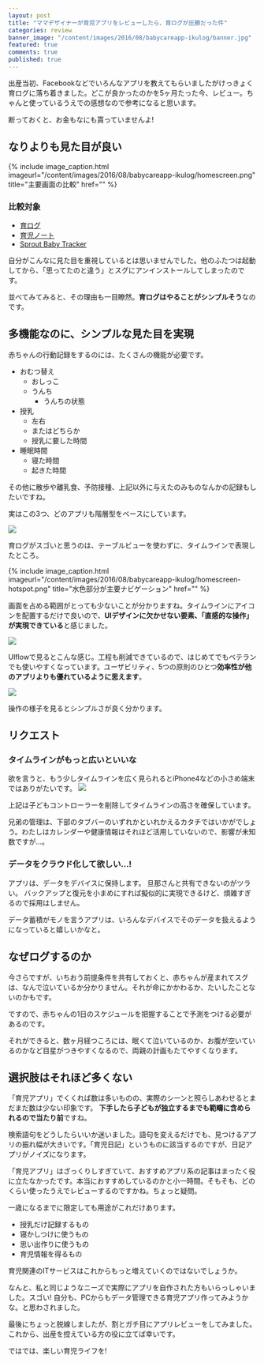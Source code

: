 ```yaml
---
layout: post
title: "ママデザイナーが育児アプリをレビューしたら、育ログが圧勝だった件"
categories: review
banner_image: "/content/images/2016/08/babycareapp-ikulog/banner.jpg"
featured: true
comments: true
published: true
---
```


出産当初、Facebookなどでいろんなアプリを教えてもらいましたがけっきょく育ログに落ち着きました。どこが良かったのかを5ヶ月たった今、レビュー。ちゃんと使っているうえでの感想なので参考になると思います。

断っておくと、お金もなにも貰っていませんよ!

<!--more-->

## なりよりも見た目が良い

{% include image_caption.html imageurl="/content/images/2016/08/babycareapp-ikulog/homescreen.png" title="主要画面の比較" href="" %}

### 比較対象
* [育ログ](https://itunes.apple.com/jp/app/yurogu-wm-shirudekantan-yu/id833305402)
* [育児ノート](https://itunes.apple.com/jp/app/yu-ernoto-shou-rutaima-shui/id779656557?mt=8&ign-mpt=uo%3D4)
* [Sprout Baby Tracker](https://itunes.apple.com/us/app/sprout-baby-tracker/id551448817?mt=8)

自分がこんなに見た目を重視しているとは思いませんでした。他のふたつは起動してから、「思ってたのと違う」とスグにアンインストールしてしまったのです。

並べてみてみると、その理由も一目瞭然。**育ログはやることがシンプルそう**なのです。

## 多機能なのに、シンプルな見た目を実現

赤ちゃんの行動記録をするのには、たくさんの機能が必要です。

* おむつ替え
	* おしっこ
	* うんち
		* うんちの状態
* 授乳
	* 左右
	* またはどちらか
	* 授乳に要した時間
* 睡眠時間
	* 寝た時間
	* 起きた時間

その他に散歩や離乳食、予防接種、上記以外に与えたのみものなんかの記録もしたいですね。

実はこの3つ、どのアプリも階層型をベースにしています。

![](/content/images/2016/08/babycareapp-ikulog/nav-01.png)

育ログがスゴいと思うのは、テーブルビューを使わずに、タイムラインで表現したところ。

{% include image_caption.html imageurl="/content/images/2016/08/babycareapp-ikulog/homescreen-hotspot.png" title="水色部分が主要ナビゲーション" href="" %}

画面を占める範囲がとっても少ないことが分かりますね。タイムラインにアイコンを配置するだけで良いので、**UIデザインに欠かせない要素、「直感的な操作」が実現できている**と感じました。

![](/content/images/2016/08/babycareapp-ikulog/uiflow.png)

UIflowで見るとこんな感じ。工程も削減できているので、はじめてでもベテランでも使いやすくなっています。ユーザビリティ、5つの原則のひとつ**効率性が他のアプリよりも優れているように思えます**。

![](/content/images/2016/08/babycareapp-ikulog/movie.gif)

操作の様子を見るとシンプルさが良く分かります。

## リクエスト

### タイムラインがもっと広いといいな

欲を言うと、もう少しタイムラインを広く見られるとiPhone4などの小さめ端末ではありがたいです。
![](/content/images/2016/08/babycareapp-ikulog/redesign.png)

上記は子どもコントローラーを削除してタイムラインの高さを確保しています。

兄弟の管理は、下部のタブバーのいずれかといれかえるカタチではいかがでしょう。わたしはカレンダーや健康情報はそれほど活用していないので、影響が未知数ですが…。

### データをクラウド化して欲しい…!

アプリは、データをデバイスに保持します。
旦那さんと共有できないのがツラい。
バックアップと復元を小まめにすれば擬似的に実現できるけど、煩雑すぎるので採用はしません。

データ蓄積がモノを言うアプリは、いろんなデバイスでそのデータを扱えるようになっていると嬉しいかなと。

## なぜログするのか

今さらですが、いちおう前提条件を共有しておくと、赤ちゃんが産まれてスグは、なんで泣いているか分かりません。それが命にかかわるか、たいしたことないのかもです。

ですので、赤ちゃんの1日のスケジュールを把握することで予測をつける必要があるのです。

それができると、数ヶ月経つころには、眠くて泣いているのか、お腹が空いているのかなど目星がつきやすくなるので、両親の計画もたてやすくなります。

## 選択肢はそれほど多くない

「育児アプリ」でくくれば数は多いものの、実際のシーンと照らしあわせるとまだまだ数は少ない印象です。
**下手したら子どもが独立するまでも範疇に含められるので当たり前**ですね。

検索語句をどうしたらいいか迷いました。語句を変えるだけでも、見つけるアプリの振れ幅が大きいです。「育児日記」というものに該当するのですが、日記アプリがノイズになります。

「育児アプリ」はざっくりしすぎていて、おすすめアプリ系の記事はまったく役に立たなかったです。本当におすすめしているのかと小一時間。そもそも、どのくらい使ったうえでレビューするのですかね。ちょっと疑問。

一歳になるまでに限定しても用途がこれだけあります。

* 授乳だけ記録するもの
* 寝かしつけに使うもの
* 思い出作りに使うもの
* 育児情報を得るもの

育児関連のITサービスはこれからもっと増えていくのではないでしょうか。

なんと、私と同じようなニーズで実際にアプリを自作された方もいらっしゃいました。スゴい! 自分も、PCからもデータ管理できる育児アプリ作ってみようかな。と思わされました。

最後にちょっと脱線しましたが、割とガチ目にアプリレビューをしてみました。これから、出産を控えている方の役に立てば幸いです。

ではでは、楽しい育児ライフを!